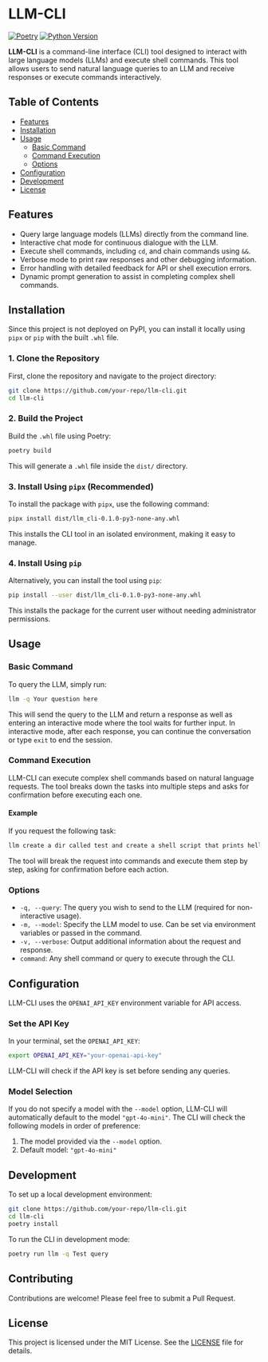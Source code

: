 # LLM-CLI

[![Poetry](https://img.shields.io/badge/poetry-managed-blue)](https://python-poetry.org/)
[![Python Version](https://img.shields.io/badge/python-3.11%2B-blue)](https://www.python.org/downloads/release/python-3110/)

**LLM-CLI** is a command-line interface (CLI) tool designed to interact with large language models (LLMs) and execute shell commands. This tool allows users to send natural language queries to an LLM and receive responses or execute commands interactively.

## Table of Contents

- [Features](#features)
- [Installation](#installation)
- [Usage](#usage)
  - [Basic Command](#basic-command)
  - [Command Execution](#command-execution)
  - [Options](#options)
- [Configuration](#configuration)
- [Development](#development)
- [License](#license)

## Features

- Query large language models (LLMs) directly from the command line.
- Interactive chat mode for continuous dialogue with the LLM.
- Execute shell commands, including `cd`, and chain commands using `&&`.
- Verbose mode to print raw responses and other debugging information.
- Error handling with detailed feedback for API or shell execution errors.
- Dynamic prompt generation to assist in completing complex shell commands.

## Installation

Since this project is not deployed on PyPI, you can install it locally using `pipx` or `pip` with the built `.whl` file.

### 1. Clone the Repository

First, clone the repository and navigate to the project directory:

```bash
git clone https://github.com/your-repo/llm-cli.git
cd llm-cli
```

### 2. Build the Project

Build the `.whl` file using Poetry:

```bash
poetry build
```

This will generate a `.whl` file inside the `dist/` directory.

### 3. Install Using `pipx` (Recommended)

To install the package with `pipx`, use the following command:

```bash
pipx install dist/llm_cli-0.1.0-py3-none-any.whl
```

This installs the CLI tool in an isolated environment, making it easy to manage.

### 4. Install Using `pip`

Alternatively, you can install the tool using `pip`:

```bash
pip install --user dist/llm_cli-0.1.0-py3-none-any.whl
```

This installs the package for the current user without needing administrator permissions.

## Usage

### Basic Command

To query the LLM, simply run:

```bash
llm -q Your question here
```

This will send the query to the LLM and return a response as well as entering an interactive mode where the tool waits for further input. In interactive mode, after each response, you can continue the conversation or type `exit` to end the session.

### Command Execution

LLM-CLI can execute complex shell commands based on natural language requests. The tool breaks down the tasks into multiple steps and asks for confirmation before executing each one.

#### Example

If you request the following task:

```bash
llm create a dir called test and create a shell script that prints hello world and run it
```

The tool will break the request into commands and execute them step by step, asking for confirmation before each action.

### Options

- `-q, --query`: The query you wish to send to the LLM (required for non-interactive usage).
- `-m, --model`: Specify the LLM model to use. Can be set via environment variables or passed in the command.
- `-v, --verbose`: Output additional information about the request and response.
- `command`: Any shell command or query to execute through the CLI.

## Configuration

LLM-CLI uses the `OPENAI_API_KEY` environment variable for API access.

### Set the API Key

In your terminal, set the `OPENAI_API_KEY`:

```bash
export OPENAI_API_KEY="your-openai-api-key"
```

LLM-CLI will check if the API key is set before sending any queries.

### Model Selection

If you do not specify a model with the `--model` option, LLM-CLI will automatically default to the model `"gpt-4o-mini"`. The CLI will check the following models in order of preference:

1. The model provided via the `--model` option.
2. Default model: `"gpt-4o-mini"`

## Development

To set up a local development environment:

```bash
git clone https://github.com/your-repo/llm-cli.git
cd llm-cli
poetry install
```

To run the CLI in development mode:

```bash
poetry run llm -q Test query
```

## Contributing

Contributions are welcome! Please feel free to submit a Pull Request.

## License

This project is licensed under the MIT License. See the [LICENSE](./LICENSE) file for details.

